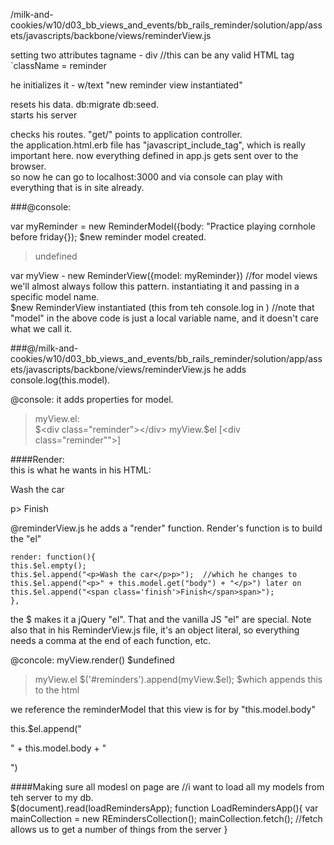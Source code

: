 

/milk-and-cookies/w10/d03_bb_views_and_events/bb_rails_reminder/solution/app/assets/javascripts/backbone/views/reminderView.js

setting two attributes
tagname - div  //this can be any valid HTML tag
`className = reminder

he initializes it - w/text "new reminder view instantiated"


resets his data.  db:migrate db:seed.  
starts his server

checks his routes.  "get/" points to application controller.  
the application.html.erb file has "javascript_include_tag", which is really important here.  now everything defined in app.js gets sent over to the browser.  
so now he can go to localhost:3000 and via console can play with everything that is in site already.  

###@console:

var myReminder = new ReminderModel({body: "Practice playing cornhole before friday{});
$new reminder model created.  
>undefined

var myView - new ReminderView({model: myReminder})
//for model views we'll almost always follow this pattern.  instantiating it and passing in a specific model name.  
$new ReminderView instantiated  (this from teh console.log in )
//note that "model" in the above code is just a local variable name, and it doesn't care what we call it.  

###@/milk-and-cookies/w10/d03_bb_views_and_events/bb_rails_reminder/solution/app/assets/javascripts/backbone/views/reminderView.js
he adds console.log(this.model).

@console:
it adds properties for model.  

>myView.el:  
$<div class="reminder"></div>
>myView.$el
[<div class="reminder""></div>]

####Render:  
this is what he wants in his HTML:
<div class ='reminder'>
<p>Wash the car</p>p>
<span class='finish'>Finish</span>
</div>

@reminderView.js
he adds a "render" function.  Render's function is to build the "el"
	
	render: function(){
	this.$el.empty();
	this.$el.append("<p>Wash the car</p>p>");  //which he changes to this.$el.append("<p>" + this.model.get("body") + "</p>") later on
	this.$el.append("<span class='finish'>Finish</span>span>");
	},

the $ makes it a jQuery "el".  That and the vanilla JS "el" are special.
Note also that in his ReminderView.js file, it's an object literal, so everything needs a comma at the end of each function, etc.  

@concole:
myView.render()
$undefined
>myView.el
>$('#reminders').append(myView.$el);
$which appends this to the html

we reference the reminderModel that this view is for by "this.model.body"

this.$el.append("<p>" + this.model.body + "</p>")


####Making sure all modesl on page are 
	//i want to load all my models from teh server to my db.  
$(document).read(loadRemindersApp);
function LoadRemindersApp(){
	var mainCollection = new REmindersCollection();
	mainCollection.fetch();  //fetch allows us to get a number of things from the server
}
